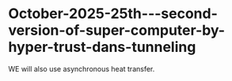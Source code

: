 # October-2025-25th---second-version-of-super-computer-by-hyper-trust-dans-tunneling
WE will also use asynchronous heat transfer.

